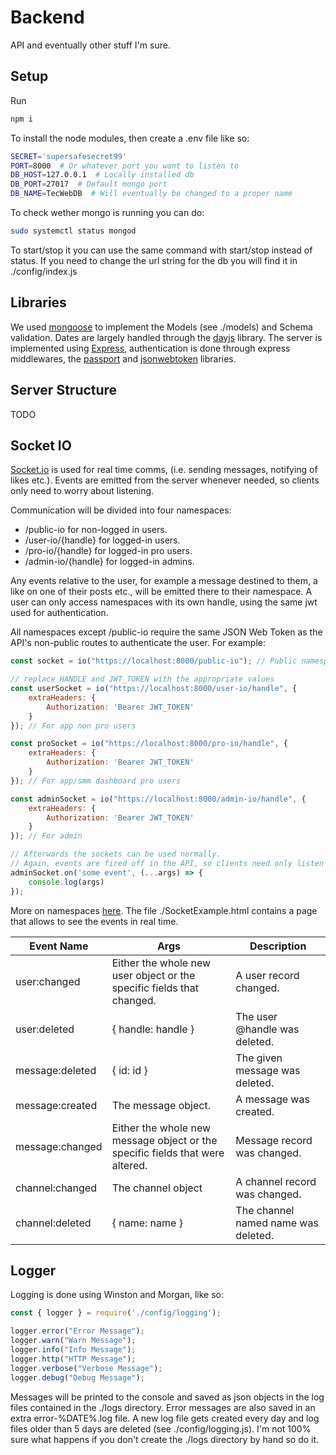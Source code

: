 # Backend

API and eventually other stuff I'm sure.

## Setup

Run

```bash
npm i 
```

To install the node modules, then create a .env file like so:

```bash
SECRET='supersafesecret99'
PORT=8000  # Or whatever port you want to listen to
DB_HOST=127.0.0.1  # Locally installed db
DB_PORT=27017  # Default mongo port
DB_NAME=TecWebDB  # Will eventually be changed to a proper name
```

To check wether mongo is running you can do:

```bash
sudo systemctl status mongod
```

To start/stop it you can use the same command with start/stop instead of status.
If you need to change the url string for the db you will find it in ./config/index.js

## Libraries

We used [mongoose](https://mongoosejs.com/) to implement the Models (see ./models) and Schema validation. Dates are 
largely handled through the [dayjs](https://day.js.org/) library. The server is implemented using [Express](https://expressjs.com/),
authentication is done through express middlewares, the [passport](http://www.passportjs.org/) and [jsonwebtoken](https://www.npmjs.com/package/jsonwebtoken) libraries. 

## Server Structure

TODO

## Socket IO

[Socket.io](https://socket.io) is used for real time comms, (i.e. sending messages, notifying of likes etc.). Events are emitted from the server whenever needed, so clients only need to worry about listening.

Communication will be divided into four namespaces:
* /public-io for non-logged in users.
* /user-io/{handle} for logged-in users.
* /pro-io/{handle} for logged-in pro users.
* /admin-io/{handle} for logged-in admins.

Any events relative to the user, for example a message destined to them, a like on one of their posts etc., will be emitted there to their namespace. A user can only access namespaces with its own handle, using the same jwt used for authentication.

All namespaces except /public-io require the same JSON Web Token as the API's non-public routes to authenticate the user. For example:

```js
const socket = io("https://localhost:8000/public-io"); // Public namespace

// replace HANDLE and JWT_TOKEN with the appropriate values
const userSocket = io("https://localhost:8000/user-io/handle", {
    extraHeaders: {
        Authorization: 'Bearer JWT_TOKEN'
    }
}); // For app non pro users

const proSocket = io("https://localhost:8000/pro-io/handle", {
    extraHeaders: {
        Authorization: 'Bearer JWT_TOKEN'
    }
}); // For app/smm dashboard pro users

const adminSocket = io("https://localhost:8000/admin-io/handle", {
    extraHeaders: {
        Authorization: 'Bearer JWT_TOKEN'
    }
}); // For admin

// Afterwards the sockets can be used normally.
// Again, events are fired off in the API, so clients need only listen to them (AKA only use .on and not .emit)
adminSocket.on('some event', (...args) => {
    console.log(args)
});
```

More on namespaces [here](https://socket.io/docs/v4/namespaces/). The file ./SocketExample.html contains a page that allows to see the events in real time.

| Event Name | Args | Description |
|-------|-------|-------|
|user:changed| Either the whole new user object or the specific fields that changed. | A user record changed. |
|user:deleted| { handle: handle } | The user @handle was deleted. |
|message:deleted| { id: id } | The given message was deleted. |
| message:created | The message object. | A message was created. |
| message:changed | Either the whole new message object or the specific fields that were altered. | Message record was changed. |
|channel:changed| The channel object | A channel record was changed. |
|channel:deleted| { name: name } | The channel named name was deleted. |

## Logger

Logging is done using Winston and Morgan, like so:

```js
const { logger } = require('./config/logging');

logger.error("Error Message");
logger.warn("Warn Message");
logger.info("Info Message");
logger.http("HTTP Message");
logger.verbose("Verbose Message");
logger.debug("Debug Message");
```

Messages will be printed to the console and saved as json objects in the log files contained in the ./logs directory. Error messages are also saved in an extra error-%DATE%.log file. A new log file gets created every day and log files older than 5 days are deleted (see ./config/logging.js). I'm not 100% sure what happens if you don't create the ./logs directory by hand so do it.